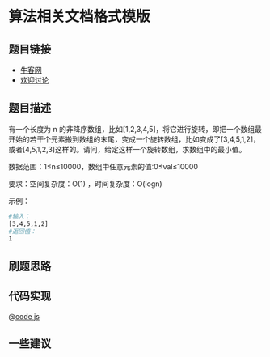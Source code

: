 # 算法相关文档格式模版

## 题目链接

- [牛客网](https://www.nowcoder.com/practice/9f3231a991af4f55b95579b44b7a01ba)
- [欢迎讨论]()

## 题目描述

有一个长度为 n 的非降序数组，比如[1,2,3,4,5]，将它进行旋转，即把一个数组最开始的若干个元素搬到数组的末尾，变成一个旋转数组，比如变成了[3,4,5,1,2]，或者[4,5,1,2,3]这样的。请问，给定这样一个旋转数组，求数组中的最小值。

数据范围：1≤n≤10000，数组中任意元素的值:0≤val≤10000
 
要求：空间复杂度：O(1) ，时间复杂度：O(logn)


示例：

```bash
#输入：
[3,4,5,1,2]
#返回值：
1
```

## 刷题思路


## 代码实现

@[code js](@code/algorithm/剑指/二分查找/minNumberInRotateArray.js)

## 一些建议